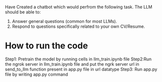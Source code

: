Have Created a chatbot which would perfrom the following task.
The LLM should be able to:

1. Answer general questions (common for most LLMs).
2. Respond to questions specifically related to your own CV/Resume.

# How to run the code
Step1: Pretrain the model by running cells in llm_train.ipynb file
Step2:Run the ngrok server in llm_train.ipynb file and put the ngrk server url in send_to_llm function present in app.py file in url datatype
Step3: Run app.py file by writing app.py command
